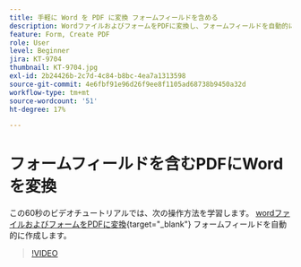 ```yaml
---
title: 手軽に Word を PDF に変換 フォームフィールドを含める
description: WordファイルおよびフォームをPDFに変換し、フォームフィールドを自動的に作成
feature: Form, Create PDF
role: User
level: Beginner
jira: KT-9704
thumbnail: KT-9704.jpg
exl-id: 2b24426b-2c7d-4c84-b8bc-4ea7a1313598
source-git-commit: 4e6fbf91e96d26f9ee8f1105ad68738b9450a32d
workflow-type: tm+mt
source-wordcount: '51'
ht-degree: 17%

---
```


# フォームフィールドを含むPDFにWordを変換

この60秒のビデオチュートリアルでは、次の操作方法を学習します。 [wordファイルおよびフォームをPDFに変換](https://www.adobe.com/jp/acrobat/online/word-to-pdf.html){target="_blank"} フォームフィールドを自動的に作成します。

>[!VIDEO](https://video.tv.adobe.com/v/340082?quality=12&learn=on&hidetitle=true)

